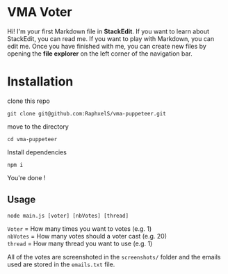 # VMA Voter

Hi! I'm your first Markdown file in **StackEdit**. If you want to learn about StackEdit, you can read me. If you want to play with Markdown, you can edit me. Once you have finished with me, you can create new files by opening the **file explorer** on the left corner of the navigation bar.


# Installation

clone this repo

    git clone git@github.com:RaphxelS/vma-puppeteer.git
   move to the directory
   

    cd vma-puppeteer
   Install dependencies
   

    npm i
  You're done !

## Usage

    node main.js [voter] [nbVotes] [thread]
   `Voter` = How many times you want to votes (e.g. 1)\
   `nbVotes` = How many votes should a voter cast (e.g. 20)\
   `thread` = How many thread you want to use (e.g. 1)
   
   All of the votes are screenshoted in the `screenshots/` folder and the emails used are stored in the `emails.txt` file.
